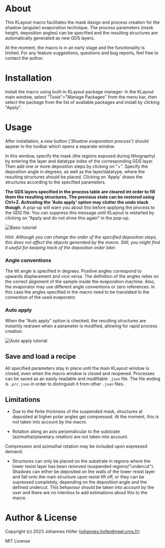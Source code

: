 # About

This KLayout macro facilitates the mask design and process creation for the shadow (angular) evaporation technique. The process parameters (mask height, deposition angles) can be specified and the resulting structures are automatically generated as new GDS layers.

At the moment, the macro is in an early stage and the functionality is limited. For any feature suggestions, questions and bug reports, feel free to contact the author.

# Installation

Install the macro using built-in KLayout package manager: In the KLayout main window, select "Tools">"Manage Packages" from the menu bar, then select the package from the list of available packages and install by clicking "Apply".

# Usage

After installation, a new button (*'Shadow evaporation process'*) should appear in the toolbar which opens a separate window.

In this window, specify the mask (the regions exposed during lithography) by entering the layer and datatype index of the corresponding GDS layer. Then add one or more deposition steps by clicking on "+". Specify the deposition angle in degrees, as well as the layer/datatype, where the resulting structures should be placed. Clicking on 'Apply' draws the structures according to the specified parameters.

**The GDS layers specified in the process table are cleared int order to fill them the resulting structures. The previous state can be restored using Ctrl+Z. Activating the 'Auto apply' option may clutter the undo stack though.**
A pop-up will warn you about this before applying the process to the GDS file. You can suppress this message until KLayout is restarted by clicking on "Apply and do not show this again" in the pop-up.

![Basic tutorial](https://i.imgur.com/z0uBLqg.gif)

*Hint: Although you can change the order of the specified deposition steps, this does not affect the objects generated by the macro. Still, you might find it useful for keeping track of the deposition order later.*

### Angle conventions

The tilt angle is specified in degrees. Positive angles correspond to upwards displacement and vice versa. The definition of the angles relies on the correct alignment of the sample inside the evaporation machine. Also, the evaporator may use different angle conventions or zero references. In this case the angles specified in the macro need to be translated to the convention of the used evaporator.

### Auto apply

When the "Auto apply" option is checked, the resulting structures are instantly redrawn when a parameter is modified, allowing for rapid process creation.

![Auto apply tutorial](https://i.imgur.com/P36WB6l.gif)

## Save and load a recipe

All specified parameters stay in place until the main KLayout window is closed, even when the macro window is closed and reopened.
Processes can be saved as an easily readable and modifiable `.json` file. The file ending is `.prc.json` in order to distinguish it from other `.json` files.

## Limitations

* Due to the finite thickness of the suspended mask, structures at deposited at higher polar angles get compressed. At the moment, this is not taken into account by the macro.

* Rotation along an axis perpendicular to the substrate (azimuthal/planetary rotation) are not taken into account.

Compression and azimuthal rotation may be included upon expressed demand.

* Structures can only be placed on the substrate in regions where the lower resist layer has been removed (suspended regions/"undercut"). Shadows can either be deposited on the walls of the lower resist layer and fall onto the main structure upon resist lift off, or they can be supressed completely, depending on the deposition angle and the defined undercut. This behaviour should be taken into account by the user and there are no intentios to add estimations about this to the macro.


# Author & License

Copyright (c) 2023 Johannes Höfer (johannes.hofer@neel.cnrs.fr)

MIT License